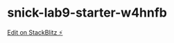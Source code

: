 # snick-lab9-starter-w4hnfb

[Edit on StackBlitz ⚡️](https://stackblitz.com/edit/snick-lab9-starter-w4hnfb)
